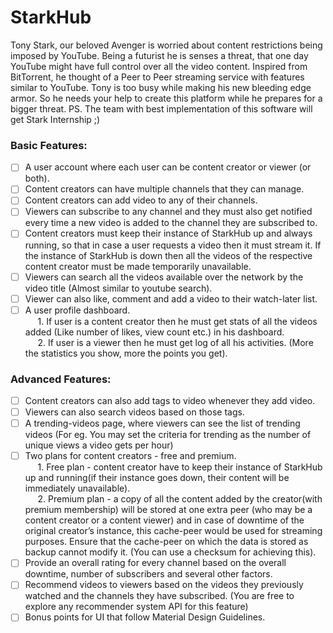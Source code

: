 # StarkHub

Tony Stark, our beloved Avenger is worried about content restrictions being imposed by
YouTube. Being a futurist he is senses a threat, that one day YouTube might have full control
over all the video content. Inspired from BitTorrent, he thought of a Peer to Peer streaming
service with features similar to YouTube. Tony is too busy while making his new bleeding
edge armor. So he needs your help to create this platform while he prepares for a bigger
threat.
PS. The team with best implementation of this software will get Stark Internship ;)

### Basic Features:
- [ ] A user account where each user can be content creator or viewer (or both).
- [ ] Content creators can have multiple channels that they can manage.
- [ ] Content creators can add video to any of their channels.
- [ ] Viewers can subscribe to any channel and they must also get notified every time a new video is added to the channel they are subscribed to.
- [ ] Content creators must keep their instance of StarkHub up and always running, so that in case a user requests a video then it must stream it. If the instance of StarkHub is down then all the videos of the respective content creator must be made temporarily unavailable.
- [ ] Viewers can search all the videos available over the network by the video title (Almost similar to youtube search).
- [ ] Viewer can also like, comment and add a video to their watch-later list.
- [ ] A user profile dashboard.
<br>&nbsp;&nbsp;&nbsp;&nbsp; 1. If user is a content creator then he must get stats of all the videos added (Like
number of likes, view count etc.) in his dashboard.
<br>&nbsp;&nbsp;&nbsp;&nbsp; 2. If user is a viewer then he must get log of all his activities. (More the statistics
you show, more the points you get).

### Advanced Features:
- [ ] Content creators can also add tags to video whenever they add video.
- [ ] Viewers can also search videos based on those tags.
- [ ] A trending-videos page, where viewers can see the list of trending videos (For eg. You may set the criteria for trending as the number of unique views a video gets per hour)
- [ ] Two plans for content creators - free and premium.
<br>&nbsp;&nbsp;&nbsp;&nbsp; 1. Free plan - content creator have to keep their instance of StarkHub up and running(if their instance goes down, their content will be immediately unavailable).
<br>&nbsp;&nbsp;&nbsp;&nbsp; 2. Premium plan - a copy of all the content added by the creator(with premium membership) will be stored at one extra peer (who may be a content creator or a content viewer) and in case of downtime of the original creator’s instance, this cache-peer would be used for streaming purposes. Ensure that the cache-peer on which the data is stored as backup cannot modify it. (You can use a checksum for achieving this).
- [ ] Provide an overall rating for every channel based on the overall downtime, number of subscribers and several other factors.
- [ ] Recommend videos to viewers based on the videos they previously watched and the channels they have subscribed. (You are free to explore any recommender system API for this feature)
- [ ] Bonus points for UI that follow Material Design Guidelines.
